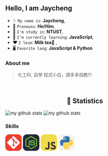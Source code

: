 ## Hello, I am Jaycheng

* ✨ `My name is`: **Jaycheng**,
* 🪪 `Pronouns`: **He/Him**,
* 🏫 `I'm study in`: **NTUST**,
* 🌱 `I’m currently learning`: **JavaScript**,
* ❤️ `I love`: **Milk tea🧋**  ,
* 🖥️ `Favorite lang`: **JavaScript & Python**

### About me
>化工科, 自學 程式小白，請多多指教!!!

<br>
<h2 align="center">🍵 Statistics</h2>

<div>
<img src="https://github-readme-stats.vercel.app/api/top-langs/?username=FUBUKINGFOX&layout=compact&theme=dark" alt="my github stats" height="170">
<img src="https://github-readme-stats.vercel.app/api?username=FUBUKINGFOX&theme=dark" alt="my github stats" height="170"/>
</div>

### Skills
<img src="./icon/git.png" alt="git" title="Git Version Control" width="52" />
<img src="./icon/nodejs.png" alt="nodejs" title="NodeJS" width="52" />
<img src="./icon/javascript.png" alt="javascript" title="Javascript" width="52" />
<img src="./icon/python.png" alt="python" title="Python" width="52" />

